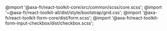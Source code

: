 @import '@axa-fr/react-toolkit-core/src/common/scss/core.scss';
@import '~@axa-fr/react-toolkit-all/dist/style/bootstrap/grid.css';
@import '@axa-fr/react-toolkit-form-core/dist/form.scss';
@import '@axa-fr/react-toolkit-form-input-checkbox/dist/checkbox.scss';
